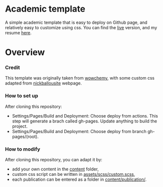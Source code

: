 # Academic template

A simple academic template that is easy to deploy on Github page, and relatively
easy to customize using css. You can find the [live](https://simongravelle.github.io/) version, and my resume [here](https://simongravelle.github.io/files/resume/resume-simon-gravelle.pdf).

# Overview


### Credit

This template was originally taken from [wowchemy](https://wowchemy.com/), with some custom css
adapted from [nickballousite](https://github.com/nballou) webpage.


### How to set up

After cloning this repository:

- Settings/Pages/Build and Deployment: Choose deploy from actions. This step will generate a brach called gh-pages. Update anything to build the project.
- Settings/Pages/Build and Deployment: Choose deploy from branch gh-pages/(root).

### How to modify

After cloning this repository, you can adapt it by:

- add your own content in the [content](content/) folder,
- custom css script can be written in [assets/scss/custom.scss](assets/scss/custom.scss),
- each publication can be entered as a folder in [content/publication/](content/publication/).
